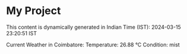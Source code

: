 # My Project

This content is dynamically generated in Indian Time (IST): 2024-03-15 23:20:51 IST


Current Weather in Coimbatore:
Temperature: 26.88 °C
Condition: mist
